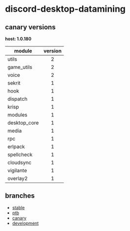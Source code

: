 # discord-desktop-datamining

## canary versions

**host: 1.0.180**

| module | version |
| ------ | :-----: |
| utils | 2 |
| game_utils | 2 |
| voice | 2 |
| sekrit | 1 |
| hook | 1 |
| dispatch | 1 |
| krisp | 1 |
| modules | 1 |
| desktop_core | 1 |
| media | 1 |
| rpc | 1 |
| erlpack | 1 |
| spellcheck | 1 |
| cloudsync | 1 |
| vigilante | 1 |
| overlay2 | 1 |

## branches

- [stable](https://github.com/OpenAsar/discord-desktop-datamining/tree/stable)
- [ptb](https://github.com/OpenAsar/discord-desktop-datamining/tree/ptb)
- [canary](https://github.com/OpenAsar/discord-desktop-datamining/tree/canary)
- [development](https://github.com/OpenAsar/discord-desktop-datamining/tree/development)